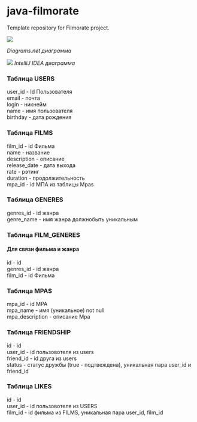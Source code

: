 # java-filmorate
Template repository for Filmorate project.  

![](../../../Documents/filmorate2.png)

*Diagrams.net диаграмма*

![](../../FILM_GENRES.png)
*IntelliJ IDEA диаграмма*

### Таблица USERS

user_id - Id Пользователя  
email - почта  
login - никнейм  
name - имя пользователя  
birthday - дата рождения  

### Таблица FILMS
film_id - id Фильма  
name - название  
description - описание  
release_date - дата выхода  
rate - рэтинг  
duration - продолжительность  
mpa_id - id МПА из таблицы Mpas  

### Tаблица GENERES
genres_id - id жанра  
genre_name - имя жанра должнобыть уникальным  

### Таблица FILM_GENERES
#### Для связи фильма и жанра
id - id  
genres_id - id жанра  
film_id - id Фильма

### Таблица MPAS
mpa_id - id MPA  
mpa_name - имя (уникальное) not null  
mpa_description - описание Mpa

### Таблица FRIENDSHIP
id - id  
user_id - id пользовотеля из users  
friend_id - id друга из users  
status - статус дружбы (true - подтвеждена), уникальная пара user_id и friend_id

### Таблица LIKES
id - id  
user_id - id пользовотеля из USERS  
film_id - id фильма из FILMS, уникальная пара user_id, film_id